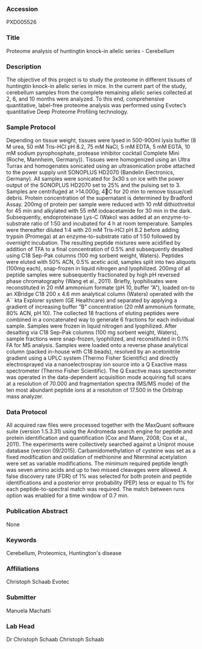 ### Accession
PXD005526

### Title
Proteome analysis of huntingtin knock-in allelic series - Cerebellum

### Description
The objective of this project is to study the proteome in different tissues of huntingtin knock-in allelic series in mice. In the current part of the study, cerebellum samples from the complete remaining allelic series collected at 2, 6, and 10 months were analyzed. To this end, comprehensive quantitative, label-free proteome analysis was performed using Evotec’s quantitative Deep Proteome Profiling technology.

### Sample Protocol
Depending on tissue weight, tissues were lysed in 500-900ml lysis buffer (8 M urea, 50 mM Tris-HCl pH 8.2, 75 mM NaCl, 5 mM EDTA, 5 mM EGTA, 10 mM sodium pyrophosphate, protease inhibitor cocktail Complete Mini (Roche, Mannheim, Germany)). Tissues were homogenized using an Ultra Turrax and homogenates sonicated using an ultrasonication probe attached to the power supply unit SONOPLUS HD2070 (Bandelin Electronics, Germany). All samples were sonicated for 3x30 s on ice with the power output of the SONOPLUS HD2070 set to 25% and the pulsing set to 3. Samples are centrifuged at >14.000g, 4C for 20 min to remove tissue/cell debris. Protein concentration of the supernatant is determined by Bradford Assay.  200mg of protein per sample were reduced with 10 mM dithiothreitol for 45 min and alkylated with 55 mM iodoacetamide for 30 min in the dark. Subsequently, endoproteinase Lys-C (Wako) was added at an enzyme-to-substrate ratio of 1:50 and incubated for 4 h at room temperature. Samples were thereafter diluted 1:4 with 20 mM Tris-HCl pH 8.2 before adding trypsin (Promega) at an enzyme-to-substrate ratio of 1:50 followed by overnight incubation. The resulting peptide mixtures were acidified by addition of TFA to a final concentration of 0.5% and subsequently desalted using C18 Sep-Pak columns (100 mg sorbent weight, Waters). Peptides were eluted with 50% ACN, 0.5% acetic acid, samples split into two aliquots (100mg each), snap-frozen in liquid nitrogen and lyophilized. 200mg of all peptide samples were subsequently fractionated by high pH reversed phase chromatography (Wang et al., 2011). Briefly, lyophilisates were reconstituted in 20 mM ammonium formate (pH 10, buffer ”A”), loaded on-to an XBridge C18 200 x 4.6 mm analytical column (Waters) operated with the A¨ kta Explorer system (GE Healthcare) and separated by applying a gradient of increasing buffer ”B” concentration (20 mM ammonium formate, 80% ACN, pH 10). The collected 18 fractions of eluting peptides were combined in a concatenated way to generate 6 fractions for each individual sample. Samples were frozen in liquid nitrogen and lyophilized. After desalting via C18 Sep-Pak columns (100 mg sorbent weight, Waters), sample fractions were snap-frozen, lyophilized, and reconstituted in 0.1% FA for MS analysis.  Samples were loaded onto a reverse phase analytical column (packed in-house with C18 beads), resolved by an acetonitrile gradient using a UPLC system (Thermo Fisher Scientific) and directly electrosprayed via a nanoelectrospray ion source into a Q Exactive mass spectrometer (Thermo Fisher Scientific). The Q Exactive mass spectrometer was operated in the data-dependent acquisition mode acquiring full scans at a resolution of 70.000 and fragmentation spectra (MS/MS mode) of the ten most abundant peptide ions at a resolution of 17.500 in the Orbitrap mass analyzer.

### Data Protocol
All acquired raw files were processed together with the MaxQuant software suite (version 1.5.3.31) using the Andromeda search engine for peptide and protein identification and quantification (Cox and Mann, 2008; Cox et al., 2011). The experiments were collectively searched against a Uniprot mouse database (version 09/2015). Carbamidomethylation of cysteine was set as a fixed modification and oxidation of methionine and Nterminal acetylation were set as variable modifications. The minimum required peptide length was seven amino acids and up to two missed cleavages were allowed. A false discovery rate (FDR) of 1% was selected for both protein and peptide identifications and a posterior error probability (PEP) less or equal to 1% for each peptide-to-spectral match was required. The match between runs option was enabled for a time window of 0.7 min.

### Publication Abstract
None

### Keywords
Cerebellum, Proteomics, Huntington's disease

### Affiliations
Christoph Schaab
Evotec

### Submitter
Manuela Machatti

### Lab Head
Dr Christoph Schaab
Christoph Schaab


